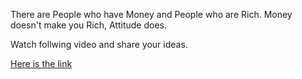 There are People who have Money and People who are Rich.
Money doesn't make you Rich, Attitude does.

Watch follwing video and share your ideas.

[Here is the link](https://www.youtube.com/watch?v=pECmw7KIWn0)
